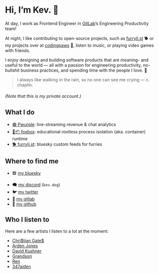 # Hi, I’m Kev. 👋

At day, I work as Frontend Engineer in [GitLab](https://about.gitlab.com)’s Engineering Productivity team!

At night, I like contributing to open-source projects, such as [furryli.st](https://github.com/strideynet/bsky-furry-feed) 🐕 or my projects over at [codingpaws](https://gitlab.com/codingpaws) 🐾, listen to music, or playing video games with friends.

I enjoy designing and building software products that are meaning- and useful to the world — all with a passion for engineering productivity, no-bullshit business practices, and spending time with the people I love. 🧡

<!--private-->

> i always like walking in the rain, so no one can see me crying — c. chaplin.

###### (Note that this is my private account.)

<!--/private-->

## What I do <!--work:outside of work-->

- [🟣 Pwurple](https://gitlab.com/codingpaws/pwurple/): live-streaming revenue & chat analytics
- [🦊📦 foxbox](https://github.com/codingpa-ws/foxbox): educational rootless process isolation (aka. container) runtime
- [🐕 furryli.st](https://github.com/strideynet/bsky-furry-feed): bluesky custom feeds for furries

## Where to find me

<!--private-->

- 🟦 [my bluesky](https://bsky.app/profile/woof.bsky.social)
<!--/private-->
- 🗨 [my discord](https://discord.com/users/216472541148086272) (`kev.dog`)
- 🐦 [my twitter](https://twitter.com/kevslashnull/)
- 🦊 [my gitlab](https://gitlab.com/KevSlashNull)
- 🐙 [my github](https://github.com/KevSlashNull)

## Who I listen to

Here are a few artists I listen to a lot at the moment:

- [Chri\$tian Gate\$](https://genius.com/artists/Chri-tian-gate)
- [Arden Jones](https://genius.com/artists/Arden-jones)
- [David Kushner](https://genius.com/artists/David-kushner)
- [Grandson](https://genius.com/artists/Grandson)
- [Ren](https://genius.com/artists/Ren)
- [347aiden](https://genius.com/artists/347aidan)

<!--
**KevSlashNull/KevSlashNull** is a ✨ _special_ ✨ repository because its `README.md` (this file) appears on your GitHub profile.

Here are some ideas to get you started:

- 🔭 I’m currently working on ...
- 🌱 I’m currently learning ...
- 👯 I’m looking to collaborate on ...
- 🤔 I’m looking for help with ...
- 💬 Ask me about ...
- 📫 How to reach me: ...
- 😄 Pronouns: ...
- ⚡ Fun fact: ...
-->
